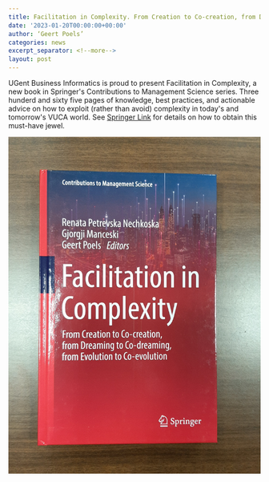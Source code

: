 ```yaml
---
title: Facilitation in Complexity. From Creation to Co-creation, from Dreaming to Co-dreaming, from Evolution to Co-evolution
date: '2023-01-20T00:00:00+00:00'
author: ‘Geert Poels’
categories: news
excerpt_separator: <!--more-->
layout: post
---
```


UGent Business Informatics is proud to present Facilitation in Complexity, a new book in Springer's Contributions to Management Science series. Three hunderd and sixty five pages of knowledge, best practices, and actionable advice on how to exploit (rather than avoid) complexity in today's and tomorrow's VUCA world. See [Springer Link](https://link.springer.com/book/10.1007/978-3-031-11065-8) for details on how to obtain this must-have jewel.

![](/uploads/FacilitationInComplexity.png)
<!--more-->
